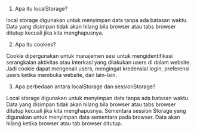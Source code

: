 1. Apa itu localStorage?

local storage digunakan untuk menyimpan data tanpa ada batasan waktu. Data yang disimpan tidak akan hilang bila browser atau tabs browser ditutup kecuali jika kita menghapusnya.

2. Apa itu cookies?

Cookie dipergunakan untuk manajemen sesi untuk mengidentifikasi serangkaian aktivitas atau interkasi yang dilakukan users di dalam website. Jadi cookie dapat mengenali users, mengingat kredensial login, preferensi users ketika membuka website, dan lain-lain.

3. Apa perbedaan antara localStorage dan sessionStorage?

Local storage digunakan untuk menyimpan data tanpa ada batasan waktu. Data yang disimpan tidak akan hilang bila browser atau tabs browser ditutup kecuali jika kita menghapusnya. Sementara session Storage yang digunakan untuk menyimpan data sementara pada browser. Data akan hilang ketika browser atau tab browser ditutup.